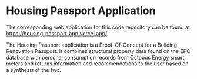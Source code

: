 # Housing Passport Application

The corresponding web application for this code repository can be found at: https://housing-passport-app.vercel.app/

The Housing Passport application is a Proof-Of-Concept for a Building Renovation Passport. It combines structural property data found on the EPC database with personal consumption records from Octopus Energy smart meters and returns information and recommendations to the user based on a synthesis of the two.
